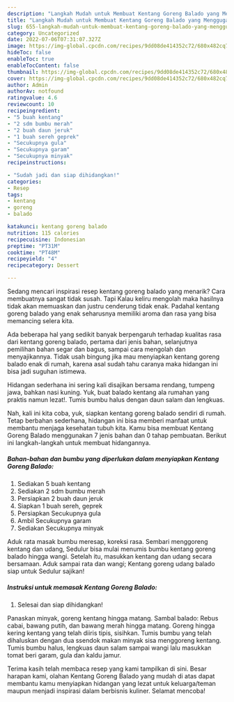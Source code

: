 ```yaml
---
description: "Langkah Mudah untuk Membuat Kentang Goreng Balado yang Menggugah Selera, Buat Buka Puasa}"
title: "Langkah Mudah untuk Membuat Kentang Goreng Balado yang Menggugah Selera, Buat Buka Puasa}"
slug: 655-langkah-mudah-untuk-membuat-kentang-goreng-balado-yang-menggugah-selera-buat-buka-puasa
category: Uncategorized
date: 2022-07-06T07:31:07.327Z
image: https://img-global.cpcdn.com/recipes/9dd08de414352c72/680x482cq70/kentang-goreng-balado-foto-resep-utama.jpg
hideToc: false
enableToc: true
enableTocContent: false
thumbnail: https://img-global.cpcdn.com/recipes/9dd08de414352c72/680x482cq70/kentang-goreng-balado-foto-resep-utama.jpg
cover: https://img-global.cpcdn.com/recipes/9dd08de414352c72/680x482cq70/kentang-goreng-balado-foto-resep-utama.jpg
author: Admin
authorAv: notfound
ratingvalue: 4.6
reviewcount: 10
recipeingredient:
- "5 buah kentang"
- "2 sdm bumbu merah"
- "2 buah daun jeruk"
- "1 buah sereh geprek"
- "Secukupnya gula"
- "Secukupnya garam"
- "Secukupnya minyak"
recipeinstructions:

- "Sudah jadi dan siap dihidangkan!"
categories:
- Resep
tags:
- kentang
- goreng
- balado

katakunci: kentang goreng balado 
nutrition: 115 calories
recipecuisine: Indonesian
preptime: "PT31M"
cooktime: "PT48M"
recipeyield: "4"
recipecategory: Dessert

---
```



Sedang mencari inspirasi resep kentang goreng balado yang menarik? Cara membuatnya sangat tidak susah. Tapi Kalau keliru mengolah maka hasilnya tidak akan memuaskan dan justru cenderung tidak enak. Padahal kentang goreng balado yang enak seharusnya memiliki aroma dan rasa yang bisa memancing selera kita.


Ada beberapa hal yang sedikit banyak berpengaruh terhadap kualitas rasa dari kentang goreng balado, pertama dari jenis bahan, selanjutnya pemilihan bahan segar dan bagus, sampai cara mengolah dan menyajikannya. Tidak usah bingung jika mau menyiapkan kentang goreng balado enak di rumah, karena asal sudah tahu caranya maka hidangan ini bisa jadi suguhan istimewa.

Hidangan sederhana ini sering kali disajikan bersama rendang, tumpeng jawa, bahkan nasi kuning. Yuk, buat balado kentang ala rumahan yang praktis namun lezat!. Tumis bumbu halus dengan daun salam dan lengkuas.


Nah, kali ini kita coba, yuk, siapkan kentang goreng balado sendiri di rumah. Tetap berbahan sederhana, hidangan ini bisa memberi manfaat untuk membantu menjaga kesehatan tubuh kita. Kamu bisa membuat Kentang Goreng Balado menggunakan 7 jenis bahan dan 0 tahap pembuatan. Berikut ini langkah-langkah untuk membuat hidangannya.

<!--inarticleads1-->

##### Bahan-bahan dan bumbu yang diperlukan dalam menyiapkan Kentang Goreng Balado:

1. Sediakan 5 buah kentang
1. Sediakan 2 sdm bumbu merah
1. Persiapkan 2 buah daun jeruk
1. Siapkan 1 buah sereh, geprek
1. Persiapkan Secukupnya gula
1. Ambil Secukupnya garam
1. Sediakan Secukupnya minyak


Aduk rata masak bumbu meresap, koreksi rasa. Sembari menggoreng kentang dan udang, Sedulur bisa mulai menumis bumbu kentang goreng balado hingga wangi. Setelah itu, masukkan kentang dan udang secara bersamaan. Aduk sampai rata dan wangi; Kentang goreng udang balado siap untuk Sedulur sajikan! 

<!--inarticleads2-->

##### Instruksi untuk memasak Kentang Goreng Balado:


1. Selesai dan siap dihidangkan!

Panaskan minyak, goreng kentang hingga matang. Sambal balado: Rebus cabai, bawang putih, dan bawang merah hingga matang. Goreng hingga kering kentang yang telah diiris tipis, sisihkan. Tumis bumbu yang telah dihaluskan dengan dua ssendok makan minyak sisa menggoreng kentang. Tumis bumbu halus, lengkuas daun salam sampai wangi lalu masukkan tomat beri garam, gula dan kaldu jamur. 

Terima kasih telah membaca resep yang kami tampilkan di sini. Besar harapan kami, olahan Kentang Goreng Balado yang mudah di atas dapat membantu kamu menyiapkan hidangan yang lezat untuk keluarga/teman maupun menjadi inspirasi dalam berbisnis kuliner. Selamat mencoba!

